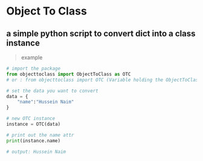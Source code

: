 # Object To Class
## a simple python script to convert dict into a class instance 

> example 

```python
# import the package 
from objecttoclass import ObjectToClass as OTC
# or : from objecttoclass import OTC (Variable holding the ObjectToClass instance )

# set the data you want to convert 
data = {
    "name":"Hussein Naim"
}

# new OTC instance
instance = OTC(data)

# print out the name attr
print(instance.name)

# output: Hussein Naim

```
